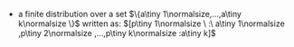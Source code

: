 - a finite distribution over a set $\{a\tiny 1\normalsize,...,a\tiny k\normalsize \}$ written as:
	$[p\tiny 1\normalsize \ :\ a\tiny 1\normalsize ,p\tiny 2\normalsize ,...,p\tiny k\normalsize :a\tiny k]$
	